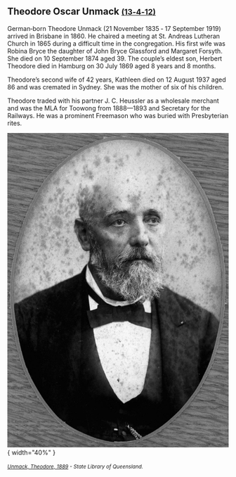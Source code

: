 ## Theodore Oscar Unmack <small>[(13‑4‑12)](https://brisbane.discovereverafter.com/profile/31756830 "Go to Memorial Information" )</small>

German‑born Theodore Unmack (21 November 1835 ‑ 17 September 1919) arrived in Brisbane in 1860. He chaired a meeting at St. Andreas Lutheran Church in 1865 during a difficult time in the congregation. His first wife was Robina Bryce the daughter of John Bryce Glassford and Margaret Forsyth. She died on 10 September 1874 aged 39. The couple’s eldest son, Herbert Theodore died in Hamburg on 30 July 1869 aged 8 years and 8 months. 

Theodore’s second wife of 42 years, Kathleen died on 12 August 1937 aged 86 and was cremated in Sydney. She was the mother of six of his children. 

Theodore traded with his partner J. C. Heussler as a wholesale merchant and was the MLA for Toowong from 1888—1893 and Secretary for the Railways. He was a prominent Freemason who was buried with Presbyterian rites.

![Theodore Unmack, 1889](../assets/theodore-unmack.jpg){ width="40%" }

*<small>[Unmack, Theodore, 1889](http://onesearch.slq.qld.gov.au/permalink/f/1upgmng/slq_alma21218162940002061) - State Library of Queensland. </small>*
